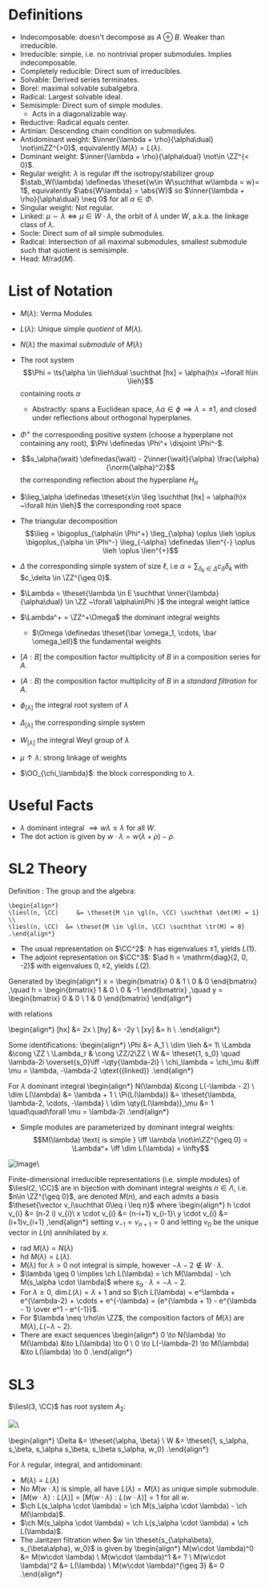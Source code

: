 # Definitions

- Indecomposable: doesn't decompose as $A \oplus B$. Weaker than irreducible.
- Irreducible: simple, i.e. no nontrivial proper submodules. Implies indecomposable.
- Completely reducible: Direct sum of irreducibles.
- Solvable: Derived series terminates.
- Borel: maximal solvable subalgebra.
- Radical: Largest solvable ideal.
- Semisimple: Direct sum of simple modules.
  - Acts in a diagonalizable way.
- Reductive: Radical equals center.
- Artinian: Descending chain condition on submodules.
- Antidominant weight: $\inner{\lambda + \rho}{\alpha\dual} \not\in\ZZ^{>0}$, equivalently $M(\lambda) = L(\lambda)$.
- Dominant weight: $\inner{\lambda + \rho}{\alpha\dual} \not\in \ZZ^{< 0}$.
- Regular weight: $\lambda$ is regular iff the isotropy/stabilizer group $\stab_W(\lambda) \definedas \theset{w\in W\suchthat w\lambda = w}= 1$, equivalently $\abs{W\lambda} = \abs{W}$ so $\inner{\lambda + \rho}{\alpha\dual} \neq 0$ for all $\alpha\in \Phi$.
- Singular weight: Not regular.
- Linked: $\mu \sim \lambda \iff \mu \in W\cdot \lambda$, the orbit of $\lambda$ under $W$, a.k.a. the linkage class of $\lambda$.
- Socle: Direct sum of all simple submodules.
- Radical: Intersection of all maximal submodules, smallest submodule such that quotient is semisimple.
- Head: $M / \mathrm{rad}(M)$.

# List of Notation

- $M(\lambda)$: Verma Modules

- $L(\lambda)$: Unique simple *quotient* of $M(\lambda)$.

- $N(\lambda)$ the maximal *submodule* of $M(\lambda)$

- The root system $$\Phi = \ts{\alpha \in \lieh\dual \suchthat [hx] = \alpha(h)x ~\forall h\in \lieh}$$ containing roots $\alpha$
  - Abstractly: spans a Euclidean space, $\lambda \alpha \in \phi \implies \lambda = \pm 1$, and closed under reflections about orthogonal hyperplanes.
- $\Phi^+$ the corresponding positive system (choose a hyperplane not containing any root), $\Phi \definedas \Phi^+ \disjoint \Phi^-$.
- $$s_\alpha(\wait) \definedas(\wait) - 2\inner{\wait}{\alpha} \frac{\alpha}{\norm{\alpha}^2}$$ the corresponding reflection about the hyperplane $H_\alpha$
- $\lieg_\alpha \definedas \theset{x\in \lieg \suchthat [hx] = \alpha(h)x ~\forall h\in \lieh}$ the corresponding root space
- The triangular decomposition $$\lieg = \bigoplus_{\alpha\in \Phi^+} \lieg_{\alpha} \oplus \lieh \oplus \bigoplus_{\alpha \in \Phi^-} \lieg_{-\alpha} \definedas \lien^{-} \oplus \lieh \oplus \lien^{+}$$
- $\Delta$ the corresponding simple system of size $\ell$, i.e $\alpha = \sum_{\delta_k \in\Delta} c_\delta \delta_k$ with $c_\delta \in \ZZ^{\geq 0}$. 
- $\Lambda = \theset{\lambda \in E \suchthat \inner{\lambda}{\alpha\dual} \in \ZZ ~\forall \alpha\in\Phi }$ the integral weight lattice
- $\Lambda^+ = \ZZ^+\Omega$ the dominant integral weights
  - $\Omega \definedas \theset{\bar \omega_1, \cdots, \bar \omega_\ell}$ the fundamental weights
- $[A: B]$ the composition factor multiplicity of $B$ in a composition series for $A$.
- $(A: B)$ the composition factor multiplicity of $B$ in a *standard filtration* for $A$.
- $\phi_{[\lambda]}$ the integral root system of $\lambda$
- $\Delta_{[\lambda]}$ the corresponding simple system
- $W_{[\lambda]}$ the integral Weyl group of $\lambda$
- $\mu \uparrow \lambda$: strong linkage of weights
- $\OO_{\chi_\lambda}$: the block corresponding to $\lambda$.

# Useful Facts

- $\lambda$ dominant integral $\implies w\lambda \leq \lambda$ for all $W$.
- The dot action is given by $w\cdot \lambda = w(\lambda + \rho) - \rho$.

# SL2 Theory

Definition
:   The group and the algebra:

    \begin{align*}
    \liesl(n, \CC)     &= \theset{M \in \gl(n, \CC) \suchthat \det(M) = 1} \\
    \liesl(n, \CC)  &= \theset{M \in \gl(n, \CC) \suchthat \tr(M) = 0}
    .\end{align*}


- The usual representation on $\CC^2$: $h$ has eigenvalues $\pm 1$, yields $L(1)$.
- The adjoint representation on $\CC^3$: $\ad h = \mathrm{diag}(2, 0, -2)$ with eigenvalues $0, \pm 2$, yields $L(2)$.

Generated by
\begin{align*}
x =
\begin{bmatrix}
0 & 1 \\
0 & 0
\end{bmatrix}
,\quad
h =
\begin{bmatrix}
1 & 0 \\
0 & -1
\end{bmatrix}
,\quad
y =
\begin{bmatrix}
0 & 0 \\
1 & 0
\end{bmatrix}
\end{align*}

with relations

\begin{align*}
[hx] &= 2x \\
[hy] &= -2y \\
[xy] &= h \\
.\end{align*}


Some identifications:
\begin{align*}
\Phi &= A_1 \\
\dim \lieh &= 1\\
\Lambda &\cong \ZZ \\
\Lambda_r & \cong \ZZ/2\ZZ \\
W &= \theset{1, s_0} \quad \lambda-2i \overset{s_0}\iff -\qty{\lambda-2i} \\
\chi_\lambda = \chi_\mu &\iff \mu = \lambda, -\lambda-2 \qtext{(linked)}
.\end{align*}

For $\lambda$ dominant integral
\begin{align*}
N(\lambda) &\cong L(-\lambda - 2) \\
\dim L(\lambda) &= \lambda + 1 \\
\Pi(L(\lambda)) &= \theset{\lambda, \lambda-2, \cdots, -\lambda} \\
\dim \qty{L(\lambda)}_\mu &= 1 \quad\quad\forall \mu = \lambda-2i 
.\end{align*}


- Simple modules are parameterized by dominant integral weights:
  $$M(\lambda) \text{ is simple } \iff \lambda \not\in\ZZ^{\geq 0} = \Lambda^+ \iff \dim L(\lambda) = \infty$$

![Image](figures/2020-03-16-13:59.png)\


Finite-dimensional irreducible representations (i.e. simple modules) of $\liesl(2, \CC)$ are in bijection with dominant integral weights $n\in \Lambda$, i.e. $n\in \ZZ^{\geq 0}$, are denoted $M(n)$, and each admits a basis $\theset{\vector v_i\suchthat 0\leq i \leq n}$ where
\begin{align*}
h \cdot v_{i} &= (n-2 i) v_{i}\\
x \cdot v_{i} &= (n-i+1) v_{i-1}\\
y \cdot v_{i} &= (i+1)v_{i+1}
,\end{align*}
setting $v_{-1} = v_{n + 1}=0$ and letting $v_0$ be the unique vector in $L(n)$ annihilated by $x$.


- $\mathrm{rad}~M(\lambda) = N(\lambda)$
- $\mathrm{hd}~M(\lambda) = L(\lambda)$.
- $M(\lambda)$ for $\lambda > 0$ not integral is simple, however $-\lambda-2\not\in W\cdot \lambda$.
- $\lambda \geq 0 \implies \ch L(\lambda) = \ch M(\lambda) - \ch M(s_\alpha \cdot \lambda)$ where $s_\alpha \cdot \lambda = -\lambda - 2$.
- For $\lambda \geq 0$, $\dim L(\lambda) = \lambda + 1$ and so $\ch L(\lambda) = e^\lambda + e^{\lambda-2} + \cdots + e^{-\lambda} = {e^{\lambda + 1} - e^{\lambda - 1} \over e^1 - e^{-1}}$.
- For $\lambda \neq \rho\in \ZZ$, the composition factors of $M(\lambda)$ are $M(\lambda), L(-\lambda - 2)$.
- There are exact sequences
\begin{align*}
0 \to N(\lambda) \to M(\lambda) &\to L(\lambda) \to 0 \\
0 \to L(-\lambda-2) \to M(\lambda) &\to L(\lambda) \to 0 
.\end{align*}

# SL3

$\liesl(3, \CC)$ has root system $A_2$:


![](figures/image_2020-05-01-16-37-30.png)\


\begin{align*}
\Delta &= \theset{\alpha, \beta} \\
W &= \theset{1, s_\alpha, s_\beta, s_\alpha s_\beta, s_\beta s_\alpha, w_0}
.\end{align*}

For $\lambda$ regular, integral, and antidominant:

- $M(\lambda) = L(\lambda)$
- No $M(w\cdot \lambda)$ is simple, all have $L(\lambda) = M(\lambda)$ as unique simple submodule.
-  $[M(w\cdot \lambda) : L(\lambda)] = [M(w\cdot \lambda) : L(w\cdot \lambda)] = 1$ for all $w$.
- $\ch L(s_\alpha \cdot \lambda) = \ch M(s_\alpha \cdot \lambda) - \ch M(\lambda)$.
- $\ch M(s_\alpha \cdot \lambda) = \ch L(s_\alpha \cdot \lambda) + \ch L(\lambda)$.
- The Jantzen filtration when $w \in \theset{s_{\alpha\beta}, s_{\beta\alpha}, w_0}$ is given by
\begin{align*}
M(w\cdot \lambda)^0 &= M(w\cdot \lambda) \\
M(w\cdot \lambda)^1 &= ? \\
M(w\cdot \lambda)^2 &= L(\lambda) \\
M(w\cdot \lambda)^{\geq 3} &= 0
.\end{align*}
